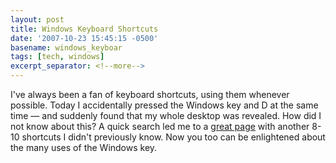 ```yaml
---
layout: post
title: Windows Keyboard Shortcuts
date: '2007-10-23 15:45:15 -0500'
basename: windows_keyboar
tags: [tech, windows]
excerpt_separator: <!--more-->
---
```


I've always been a  fan of keyboard shortcuts, using them whenever possible.
Today I accidentally pressed the Windows key and D at the same time &mdash; and
suddenly found that my whole desktop was revealed. How did I not know about
this? A quick search led me to a <a
href="http://www.windowsnetworking.com/articles_tutorials/Windows-XP-Keyboard-Shortcuts.html">great
page</a> with another 8-10 shortcuts I didn't previously know. Now you too can
be enlightened about the many uses of the Windows key.
